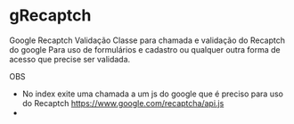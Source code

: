 # gRecaptch
Google Recaptch Validação
Classe para chamada e validação do Recaptch do google
Para uso de formulários e cadastro ou qualquer outra forma de acesso que precise ser validada.


OBS 
* No index exite uma chamada a um js do google que é preciso para uso do Recaptch
https://www.google.com/recaptcha/api.js
* 

